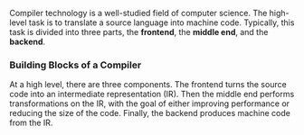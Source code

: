 Compiler technology is a well-studied field of computer science. The high-level task is to translate a source language into machine code. Typically, this task is divided into three parts, the **frontend**, the **middle end**, and the **backend**.

### Building Blocks of a Compiler
At a high level, there are three components. The frontend turns the source code into an intermediate representation (IR). Then the middle end performs transformations on the IR, with the goal of either improving performance or reducing the size of the code. Finally, the backend produces machine code from the IR.

